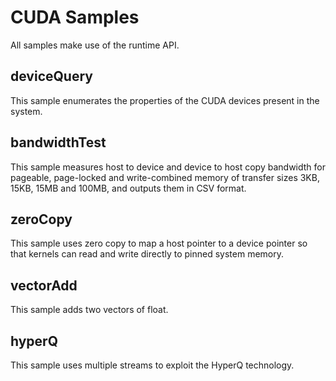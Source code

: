 CUDA Samples
============

All samples make use of the runtime API.

deviceQuery
-----------

This sample enumerates the properties of the CUDA devices present in the system.

bandwidthTest
-------------

This sample measures host to device and device to host copy bandwidth for pageable, page-locked and write-combined memory of transfer sizes 3KB, 15KB, 15MB and 100MB, and outputs them in CSV format.


zeroCopy
--------

This sample uses zero copy to map a host pointer to a device pointer so that kernels can read and write directly to pinned system memory.

vectorAdd
---------

This sample adds two vectors of float.

hyperQ
------

This sample uses multiple streams to exploit the HyperQ technology.
